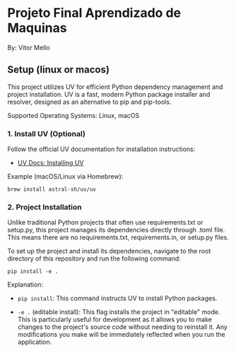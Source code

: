 # Projeto Final Aprendizado de Maquinas
By: Vitor Mello

## Setup (linux or macos)
This project utilizes UV for efficient Python dependency management and project installation. UV is a fast, modern Python package installer and resolver, designed as an alternative to pip and pip-tools.

Supported Operating Systems: Linux, macOS

### 1. Install UV (Optional)

Follow the official UV documentation for installation instructions:
- [UV Docs: Installing UV](https://docs.astral.sh/uv/getting-started/installation/#installing-uv)

Example (macOS/Linux via Homebrew):
```
brew install astral-sh/uv/uv
```
### 2. Project Installation

Unlike traditional Python projects that often use requirements.txt or setup.py, this project manages its dependencies directly through .toml file. This means there are no requirements.txt, requirements.in, or setup.py files.

To set up the project and install its dependencies, navigate to the root directory of this repository and run the following command:

```
pip install -e .
```
Explanation:

- `pip install`: This command instructs UV to install Python packages.

- `-e .` (editable install): This flag installs the project in "editable" mode. This is particularly useful for development as it allows you to make changes to the project's source code without needing to reinstall it. Any modifications you make will be immediately reflected when you run the application.